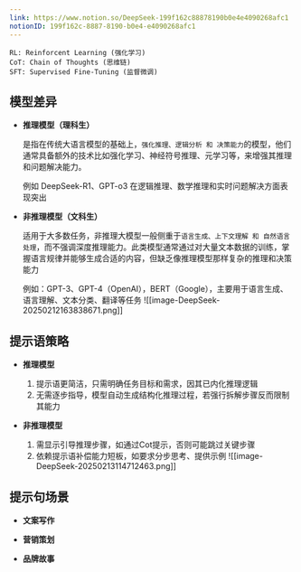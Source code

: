 ```yaml
---
link: https://www.notion.so/DeepSeek-199f162c88878190b0e4e4090268afc1
notionID: 199f162c-8887-8190-b0e4-e4090268afc1
---
```

	RL: Reinforcent Learning (强化学习)
	CoT: Chain of Thoughts (思维链)
	SFT: Supervised Fine-Tuning (监督微调)

##  模型差异

- **推理模型（理科生）**

	是指在传统大语言模型的基础上，`强化推理、逻辑分析 和 决策能力`的模型，他们通常具备额外的技术比如强化学习、神经符号推理、元学习等，来增强其推理和问题解决能力。
	
	例如 DeepSeek-R1、GPT-o3 在逻辑推理、数学推理和实时问题解决方面表现突出


-  **非推理模型（文科生）**

	适用于大多数任务，非推理大模型一般侧重于`语言生成、上下文理解 和 自然语言处理`，而不强调深度推理能力。此类模型通常通过对大量文本数据的训练，掌握语言规律并能够生成合适的内容，但缺乏像推理模型那样复杂的推理和决策能力
	
	例如：GPT-3、GPT-4（OpenAI），BERT（Google），主要用于语言生成、语言理解、文本分类、翻译等任务
	![[image-DeepSeek-20250212163838671.png]]


## 提示语策略


-  **推理模型**

	1.  提示语更简洁，只需明确任务目标和需求，因其已内化推理逻辑
	2.  无需逐步指导，模型自动生成结构化推理过程，若强行拆解步骤反而限制其能力


-  **非推理模型**

	1.  需显示引导推理步骤，如通过Cot提示，否则可能跳过关键步骤
	2.  依赖提示语补偿能力短板，如要求分步思考、提供示例
	![[image-DeepSeek-20250213114712463.png]]



## 提示句场景

-  **文案写作**

-  **营销策划**

-  **品牌故事**







